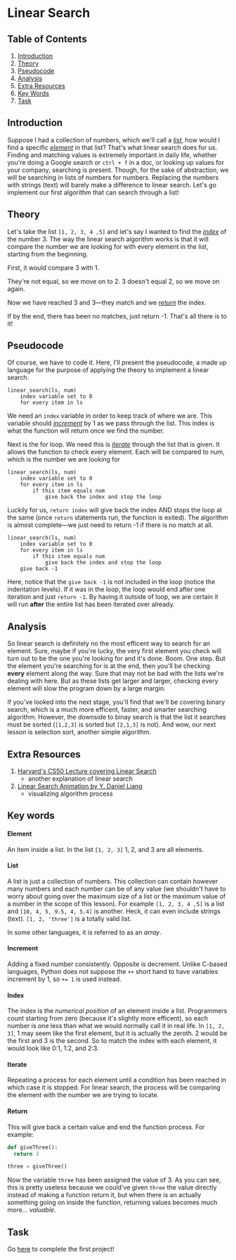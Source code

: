 # Linear Search

## Table of Contents
1. [Introduction](#introduction "Why the heck is this important?")
2. [Theory](#theory "Alright, how the heck do I do this?")
3. [Pseudocode](#pseudocode "Let's kinda code this!")
4. [Analysis](#analysis "A bit info")
5. [Extra Resources](#extra-resources "Wanna learn more!")
6. [Key Words](#key-words "Important terms")
7. [Task](#task "Coding challenge")

## Introduction
Suppose I had a collection of numbers, which we'll call a [*list*](#list "collection of numbers"), how would I find a specific [*element*](element "just an item") in that list? That's what linear search does for us. Finding and matching values is extremely important in daily life, whether you're doing a Google search or ```ctrl + f``` in a doc, or looking up values for your company, searching is present. Though, for the sake of abstraction, we will be searching in lists of numbers for numbers. Replacing the numbers with strings (text) will barely make a difference to linear search. Let's go implement our first algorithm that can search through a list!

## Theory
Let's take the list ```[1, 2, 3, 4 ,5]``` and let's say I wanted to find the [*index*](#index "position in list") of the number 3. The way the linear search algorithm works is that it will compare the number we are looking for with every element in the list, starting from the beginning. 

First, it would compare 3 with 1. 

They're not equal, so we move on to 2. 3 doesn't equal 2, so we move on again. 

Now we have reached 3 and 3—they match and we [*return*](#return "give back") the index. 

If by the end, there has been no matches, just return -1. That's all there is to it!

## Pseudocode
Of course, we have to code it. Here, I'll present the pseudocode, a made up language for the purpose of applying the theory to  implement a linear search. 
```
linear_search(ls, num)
    index variable set to 0
    for every item in ls
```
We need an ```index``` variable in order to keep track of where we are. This variable should [*increment*](#increment "Add consistenly by the number") by 1 as we pass through the list. This index is what the function will return once we find the number. 

Next is the for loop. We need this is [*iterate*](#iterate "go over each") through the list that is given. It allows the function to check every element. Each will be compared to num, which is the number we are looking for
```
linear_search(ls, num)
    index variable set to 0
    for every item in ls
        if this item equals num
            give back the index and stop the loop
```
Luckily for us, ```return index``` will give back the index AND stops the loop at the same (once ```return``` statements run, the function is exited). The algorithm is almost complete—we just need to return -1 if there is no match at all.

```
linear_search(ls, num)
    index variable set to 0
    for every item in ls
        if this item equals num
            give back the index and stop the loop
    give back -1
```
Here, notice that the ```give back -1``` is not included in the loop (notice the indentation levels). If it was in the loop, the loop would end after one iteration and just ```return -1```. By having it outside of loop, we are certain it will run **after** the entire list has been iterated over already.

## Analysis
So linear search is definitely no the most efficent way to search for an element. Sure, maybe if you're lucky, the very first element you check will turn out to be the one you're looking for and it's done. Boom. One step. But the element you're searching for is at the end, then you'll be checking **every** element along the way. Sure that may not be bad with the lists we're dealing with here. But as these lists get larger and larger, checking every element will slow the program down by a large margin. 

If you've looked into the next stage, you'll find that we'll be covering binary search, which is a much more efficent, faster, and smarter searching algorithm. However, the downside to binay search is that the list it searches must be sorted (```[1,2,3]``` is sorted but ```[2,1,3]``` is not). And wow, our next lesson is selection sort, another simple algorithm.

## Extra Resources
1. [Harvard's CS50 Lecture covering Linear Search](https://youtu.be/jUyQqLvg8Qw?t=8m45s)
    * another explanation of linear search
2. [Linear Search Animation by Y. Daniel Liang](http://cs.armstrong.edu/liang/animation/web/LinearSearch.html)
    * visualizing algorithm process

## Key words
#### Element
An item inside a list. In the list ```[1, 2, 3]``` 1, 2, and 3 are all elements.

#### List
A list is just a collection of numbers. This collection can contain however many numbers and each number can be of any value (we shouldn't have to worry about going over the maximum size of a list or the maximum value of a number in the scope of this lesson). For example ```[1, 2, 3, 4 ,5]``` is a list and ```[10, 4, 5, 9.5, 4, 5.4]``` is another. Heck, it can even include strings (text). ```[1, 2, 'three']``` is a totally valid list. 

In some other languages, it is referred to as an *array*.

#### Increment
Adding a fixed number consistently. Opposite is decrement. Unlike C-based languages, Python does not suppose the ```++``` short hand to have variables increment by 1, so ```+= 1``` is used instead.

#### Index
The index is the *numerical position* of an element inside a list. Programmers count starting from zero (because it's slightly more efficent), so each number is one less than what we would normally call it in real life. In ```[1, 2, 3]```, 1 may seem like the first element, but it is actually the zeroth. 2 would be the first and 3 is the second. So to match the index with each element, it would look like 0:1, 1:2, and 2:3.

#### Iterate
Repeating a process for each element until a condition has been reached in which case it is stopped. For linear search, the process will be comparing the element with the number we are trying to locate.

#### Return
This will give back a certain value and end the function process. For example:
```python
def giveThree():
  return 3

three = giveThree()
```
Now the variable ```three``` has been assigned the value of 3. As you can see, this is pretty useless because we could've given ```three``` the value directly instead of making a function return it, but when there is an actually something going on inside the function, returning values becomes much more... *valuable*.

## Task
Go [here](https://github.com/haw230/linear-search/ "Linear Search") to complete the first project!
